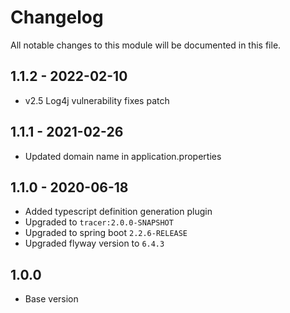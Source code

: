 

# Changelog
All notable changes to this module will be documented in this file.

## 1.1.2 - 2022-02-10
-  v2.5 Log4j vulnerability fixes patch

## 1.1.1 - 2021-02-26

- Updated domain name in application.properties

## 1.1.0 - 2020-06-18

- Added typescript definition generation plugin
- Upgraded to `tracer:2.0.0-SNAPSHOT`
- Upgraded to spring boot `2.2.6-RELEASE`
- Upgraded flyway version to `6.4.3`

## 1.0.0

- Base version
